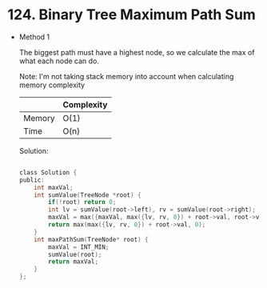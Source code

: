 # 124. Binary Tree Maximum Path Sum  
- Method 1

    The biggest path must have a highest node, so we calculate the max of what each node can do.

    Note: I'm not taking stack memory into account when calculating memory complexity

    | |   Complexity  |
    | ----------- | ----------- | 
    |  Memory     | O(1) | 
    |      Time       |  O(n) | 


    Solution:

    ``` h

    class Solution {
    public:
        int maxVal;
        int sumValue(TreeNode *root) {
            if(!root) return 0;
            int lv = sumValue(root->left), rv = sumValue(root->right);
            maxVal = max({maxVal, max({lv, rv, 0}) + root->val, root->val + lv + rv});
            return max(max({lv, rv, 0}) + root->val, 0);
        }
        int maxPathSum(TreeNode* root) {
            maxVal = INT_MIN;
            sumValue(root);
            return maxVal;
        }
    };

    ```

<!-- - Method 2

    This is another method.

    | |   Complexity  |
    | ----------- | ----------- | 
    |  Memory     | O(n) | 
    |      Time       |  O(n) | 


    Solution:

    ``` h



    ```

- Additional Knowledge:
       
    Here are some additional knowledge.



<br> -->
